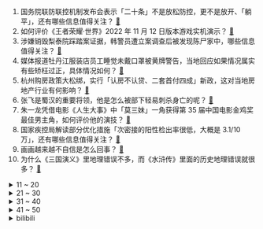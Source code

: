 1. 国务院联防联控机制发布会表示「二十条」不是放松防控，更不是放开、「躺平」，还有哪些信息值得关注？ [:link:](https://www.zhihu.com/question/566254559)
2. 如何评价《王者荣耀·世界》2022 年 11 月 12 日版本游戏实机演示？ [:link:](https://www.zhihu.com/question/566285931)
3. 涉嫌销毁梨泰院踩踏案证据，韩警员遭立案调查后被发现陈尸家中，哪些信息值得关注？ [:link:](https://www.zhihu.com/question/566045808)
4. 媒体报道牡丹江服装店员工睡觉未戴口罩被黄牌警告，当地回应如果情况属实有些矫枉过正，具体情况如何？ [:link:](https://www.zhihu.com/question/566252432)
5. 杭州购房政策大松绑，实行「认房不认贷、二套首付四成」新政，这对当地房地产行业有何影响？ [:link:](https://www.zhihu.com/question/566078237)
6. 张飞是蜀汉的重要将领，他是怎么被部下轻易刺杀身亡的呢？ [:link:](https://www.zhihu.com/question/565748973)
7. 朱一龙凭借电影《人生大事》中「莫三妹」一角获得第 35 届中国电影金鸡奖最佳男主角，如何评价他的演技？ [:link:](https://www.zhihu.com/question/566287053)
8. 国家疾控局解读部分优化措施「次密接的阳性检出率很低，大概是 3.1/10 万」，还有哪些信息值得关注？ [:link:](https://www.zhihu.com/question/566261507)
9. 画画越来越不自信是怎么回事？ [:link:](https://www.zhihu.com/question/518637283)
10. 为什么《三国演义》里地理错误不多，而《水浒传》里面的历史地理错误就很多？ [:link:](https://www.zhihu.com/question/445678567)
<details>
<summary>11 ~ 20</summary>

11. 南京男子打人事件完整视频网上曝光，老人遭鲁某推倒后多次冲向厨房被拦下，事件还有哪些细节值得关注？ [:link:](https://www.zhihu.com/question/566223577)
12. 是什么原因让你一定要用 iPhone？ [:link:](https://www.zhihu.com/question/404878335)
13. 联合国报告预计全球人口 11 月 15 日将达 80 亿，印度最早于明年成第一人口大国，将有何影响？ [:link:](https://www.zhihu.com/question/565982678)
14. 深圳恒大总部地块被挂牌转让，起始价约 75.4 亿元，哪些信息值得关注？ [:link:](https://www.zhihu.com/question/566089833)
15. 马斯克改革推特受挫，假账号涌现引发混乱，蓝 V 付费认证被迫下线，此前多名高管辞职，哪些信息值得关注？ [:link:](https://www.zhihu.com/question/566209357)
16. 「歼-20」总设计师称「军迷在期待什么，我们都知道」。作为资深军迷，猜猜他在暗示什么？你还有哪些期待？ [:link:](https://www.zhihu.com/question/565222687)
17. 摩尔线程首款国产游戏显卡 MTT S80 上架，售价 2999 元，该产品性能能如何？值得购买吗？ [:link:](https://www.zhihu.com/question/565992203)
18. 能推荐一部你刷过三遍以上的电视剧吗? [:link:](https://www.zhihu.com/question/562313684)
19. 迄今为止你见过最惊艳的女明星是哪个？ [:link:](https://www.zhihu.com/question/555550707)
20. 李大霄称已闻到 A 股小牛气息，「 A 股 3000 点以下再也回不去」，如何看待这一说法？ [:link:](https://www.zhihu.com/question/566041628)
</details>
<details>
<summary>21 ~ 30</summary>

21. 如何看待女子网购成瘾欠债逾百万，老父举债 50 万元不堪重负杀死女儿？为何网购会让人如此沉迷？ [:link:](https://www.zhihu.com/question/566232573)
22. 空调一开一关费电，还是一直开着费电？ [:link:](https://www.zhihu.com/question/285831334)
23. 南京红山森林动物园喊「穷」直播筹款，已有约 150 只动物被认养，如何应对动物园运营困境？ [:link:](https://www.zhihu.com/question/565556759)
24. 北京启动长期滞留京外人员专项救济，解除长期滞留京外人员弹窗购票限制，哪些信息值得关注？ [:link:](https://www.zhihu.com/question/566268389)
25. 李白还有哪些不出名但写的很好的诗？ [:link:](https://www.zhihu.com/question/296698064)
26. 俄方称「俄军虽撤退，赫尔松依旧属于俄联邦」，如何看待这一回应？ [:link:](https://www.zhihu.com/question/566237869)
27. 身边有一个情绪稳定的人是什么样的体验？ [:link:](https://www.zhihu.com/question/558913200)
28. 2023 世预赛中国男篮 81:72 力克伊朗，全队五人得分上双，如果评价此役中国队的表现？ [:link:](https://www.zhihu.com/question/566089809)
29. 2022年乒乓球全锦赛男单决赛樊振东4比2战胜林高远夺得冠军，如何评价这场比赛？ [:link:](https://www.zhihu.com/question/566290550)
30. 你觉得你活得开心吗？ [:link:](https://www.zhihu.com/question/566190336)
</details>
<details>
<summary>31 ~ 40</summary>

31. 大学生进厂工作，真的很丢人吗？ [:link:](https://www.zhihu.com/question/565887047)
32. 如何评价《一年一度喜剧大赛》第二季第八期的作品《军师恋盟》？ [:link:](https://www.zhihu.com/question/566067657)
33. 现如今的社会读书真的有用吗？读书人能改变这残酷的社会现状吗？ [:link:](https://www.zhihu.com/question/564981984)
34. 《原神》经常做调查问卷意义何在？ [:link:](https://www.zhihu.com/question/516100713)
35. 《原神》为何很少出现火国的人物? [:link:](https://www.zhihu.com/question/548080989)
36. 为什么有人觉得读书和学历不重要？ [:link:](https://www.zhihu.com/question/566102244)
37. 舍友让带饭总是不给钱，怎么办？ [:link:](https://www.zhihu.com/question/564635876)
38. 如何评价攀升称自家闪电龙 BG1  为十万元以内笔记本电脑天花板？ [:link:](https://www.zhihu.com/question/565788401)
39. 如何评价 ICPC World Final 2022？ [:link:](https://www.zhihu.com/question/565649278)
40. 第 35 届中国电影金鸡奖获奖名单公布，你对各项奖项归属满意吗？ [:link:](https://www.zhihu.com/question/566276895)
</details>
<details>
<summary>41 ~ 50</summary>

41. 为什么三、四引擎飞机这么少见？ [:link:](https://www.zhihu.com/question/564047653)
42. 国务院联防联控机制发布通知称「严禁随意封校停课、随意采取静默管理等」，哪些信息值得关注？ [:link:](https://www.zhihu.com/question/566026606)
43. 怎么才能让自己对运动/锻炼上瘾？ [:link:](https://www.zhihu.com/question/557250964)
44. 黑龙江一服装店因老板睡觉没戴口罩被市场监督局贴黄牌，店家回应「黄牌已撤掉」，如何看待此事件？ [:link:](https://www.zhihu.com/question/566259931)
45. 你周围有什么很神秘的人？ [:link:](https://www.zhihu.com/question/59069508)
46. 媒体报道老年大学报名火热，「一座难求、抢位入学」，目前我国老年大学发展现状如何？ [:link:](https://www.zhihu.com/question/565548236)
47. 工作中遇到特别讨厌的同事，要不要直接撕破脸？ [:link:](https://www.zhihu.com/question/565882888)
48. 可以分享一本你喜欢的书吗？ [:link:](https://www.zhihu.com/question/564964203)
49. 国务院联防联控机制表示逐一排查校园随意封控、封控时间过长等突出问题并督促整改，目前各地情况如何？ [:link:](https://www.zhihu.com/question/566049818)
50. 老祖宗流传下来的“养生”顺口溜，你还记得哪些？ [:link:](https://www.zhihu.com/question/559364920)
</details><details>
<summary>bilibili</summary>

1. 这是一条不能燃的视频 [:link:](//www.bilibili.com/video/BV1EP4y127j5)
2. 尽绵薄之力，盼国风盛行 [:link:](//www.bilibili.com/video/BV1ed4y1r7gF)
3. 难以置信的一天，我在外网文化输出了！！ [:link:](//www.bilibili.com/video/BV1eG411w7vh)
4. “𝙔𝙤𝙪'𝙧𝙚 𝙨𝙤 𝙗𝙚𝙖𝙪𝙩𝙞𝙛𝙪𝙡” [:link:](//www.bilibili.com/video/BV1we4y147D7)
5. （ 霸 凌 之 战 ）猫妹：无所谓 我会出手 [:link:](//www.bilibili.com/video/BV18841187nP)
6. 《原神》角色演示-「莱依拉：遥熠星轨」 [:link:](//www.bilibili.com/video/BV1RG4y1Z7ph)
7. 《百面千相》首曝PV——千相阅尽，方知众生百面 [:link:](//www.bilibili.com/video/BV1UK411m7xQ)
8. 开一家殡葬店真的赚钱吗？我实地呆上一周给你答案！ [:link:](//www.bilibili.com/video/BV1sP4y12743)
9. 奇怪的猫猫，但是日语版 [:link:](//www.bilibili.com/video/BV1sP4y127HN)
10. 南昌. 九龙湖消防联动 [:link:](//www.bilibili.com/video/BV1WG411w7KK)
<details>
<summary>11 ~ 20</summary>

11. 只因篮球，但是二向箔！ [:link:](//www.bilibili.com/video/BV1g14y157df)
12. 《萌宠区UP主》 [:link:](//www.bilibili.com/video/BV1S84y1v73Q)
13. 【传染病简史1】霍乱：屠戮过亿，将人活活吸干的蓝死病 [:link:](//www.bilibili.com/video/BV1Yv4y1S713)
14. 大学生如何在宿舍拍出《奔跑吧兄弟》第2季 [:link:](//www.bilibili.com/video/BV1sG411w755)
15. 第一次见现实开挂的！ [:link:](//www.bilibili.com/video/BV1yG4y1Z7pE)
16. 从木头里取出一个小可爱，看着他慢慢长大～ [:link:](//www.bilibili.com/video/BV1hW4y147bX)
17. 整完这个活，脑细胞死了一半 [:link:](//www.bilibili.com/video/BV168411b7Mj)
18. 封印解除Plus [:link:](//www.bilibili.com/video/BV1yt4y1P7mD)
19. 做视频能遇到欣赏自己视频多粉丝真的也是一种幸运 [:link:](//www.bilibili.com/video/BV13d4y1F7hV)
20. 这是小提琴该有的动静？ [:link:](//www.bilibili.com/video/BV1zY411Z7PX)
</details>
<details>
<summary>21 ~ 30</summary>

21. 三 观 比 五 官 正，但 瞎 [:link:](//www.bilibili.com/video/BV1Mm4y1F7oT)
22. 男生的各种超能力，男生还有哪些钞能力？#内容过于真实#搞笑#段子#场景 [:link:](//www.bilibili.com/video/BV1od4y1r7jK)
23. 1步1步1步1步，用一种很新的方式打开生活 [:link:](//www.bilibili.com/video/BV1fv4y1U7KA)
24. 求求你别玩假原神了！这才是真原神！都市传说！ [:link:](//www.bilibili.com/video/BV1aD4y1t7DY)
25. 关于抽象话的深度研究：为什么我们无法在网上好好说话？ [:link:](//www.bilibili.com/video/BV1Vd4y1b71B)
26. 当你在校运会上唱起《孤勇者》并跳起了《爱你》| 南科大2022校运会开幕式力量举社表演 [:link:](//www.bilibili.com/video/BV1id4y1r7fm)
27. 饼！ [:link:](//www.bilibili.com/video/BV1cP411c7sq)
28. 关于我人生第一把吉他的事故… [:link:](//www.bilibili.com/video/BV1sP4y127gJ)
29. 【真人QQ飞车】小橘子超进化！ [:link:](//www.bilibili.com/video/BV12d4y1F713)
30. 【木雕】试作纳西妲 [:link:](//www.bilibili.com/video/BV1iP4y127QL)
</details>
<details>
<summary>31 ~ 40</summary>

31. 五个长期任务，早看早做完哦！ [:link:](//www.bilibili.com/video/BV1mP411F7Ca)
32. 瑶生奉上《MerryChristmasMr.Lawrence》 [:link:](//www.bilibili.com/video/BV1XK411m73w)
33. 连续看10小时鸡你太美🐔直到死亡 [:link:](//www.bilibili.com/video/BV1hY411Z7Ts)
34. 【纯黑】《战神：诸神黄昏》战神难度无伤攻略解说 第二期 [:link:](//www.bilibili.com/video/BV1iP4y1y7yC)
35. 眼“色”游戏 （9） [:link:](//www.bilibili.com/video/BV1b14y1p7ju)
36. 用内心的力量，奔赴未知的远方 | 影石Think bold. [:link:](//www.bilibili.com/video/BV1xW4y1s7se)
37. 【医案寻踪】如何降低近视度数？I 近视，不过就是一门生意 [:link:](//www.bilibili.com/video/BV1xd4y1k7W8)
38. 相信小狗！一切都会好起来的 [:link:](//www.bilibili.com/video/BV1dt4y1K7Hq)
39. 穿越Mc之救世战神 [:link:](//www.bilibili.com/video/BV1j84y1v73U)
40. 《明日方舟》危机合约新赛季「赝波行动」宣传PV [:link:](//www.bilibili.com/video/BV1ED4y1x7Vc)
</details>
<details>
<summary>41 ~ 50</summary>

41. 但如果这颜料条拔不出来，估计很多人会难受一整天 [:link:](//www.bilibili.com/video/BV1Ze4y1x7n2)
42. “治愈神曲《群青》，无法超越的绝美画面!！” [:link:](//www.bilibili.com/video/BV11D4y1t73q)
43. 【罗伊Roi】最后的皇家3D Live! [:link:](//www.bilibili.com/video/BV1cd4y1c7yy)
44. 《提拉米苏》的美味谁能拒绝！假如它有懒人版的话你学不学？ [:link:](//www.bilibili.com/video/BV1gG4y1f7n8)
45. 早读是对学生生命的浪费！ [:link:](//www.bilibili.com/video/BV1MG4y1b7Nu)
46. 【阿斗】史上最羞耻名场面，国外演员太敢拍了！美剧史诗巨作《权力的游戏》第19期 [:link:](//www.bilibili.com/video/BV1v841187vf)
47. 通过这次改造，希望舍友能做一个合格的大学生 [:link:](//www.bilibili.com/video/BV1cP411c7fJ)
48. 说上“家乡话”瞬间注入灵魂【原神语音】 [:link:](//www.bilibili.com/video/BV1sG411w7vN)
49. 张 宇 宙 [:link:](//www.bilibili.com/video/BV1ce4y1s7CS)
50. 国内游戏业都在彷徨了，微软还来找合作？都是米哈游的错？ [:link:](//www.bilibili.com/video/BV1ie4y1a7VN)
</details>
<details>
<summary>51 ~ 60</summary>

51. B站小伙伴，中部空军正式入驻！芜湖起飞~ [:link:](//www.bilibili.com/video/BV1Td4y1F7CL)
52. 安徽大哥半挂改房车，专做移动大酒店，一场6000块，月接待8000桌 [:link:](//www.bilibili.com/video/BV1WW4y147a9)
53. “巴尔泽布 我已登神”日配 柿原彻也一张口瞬间注入灵魂 他吼的真的好好听 [:link:](//www.bilibili.com/video/BV1aD4y1t7hq)
54. 客 服 的 名 场 面 变 身 4.0 [:link:](//www.bilibili.com/video/BV13G4y1b7v8)
55. 爸 爸 的 车 [:link:](//www.bilibili.com/video/BV1Mg411z7Vr)
56. 《 竹 升 面 》 [:link:](//www.bilibili.com/video/BV1284y1v7r4)
57. 四十一亿人牺牲的胜利，换来六个字：“活下来，飞出去！”《隐形时代》下——作者：滕野 [:link:](//www.bilibili.com/video/BV1cv4y1S7Zp)
58. 好心酸啊！有人随便就大满贯的奖却是一个普通演员摸爬滚打四十年才换来的…… [:link:](//www.bilibili.com/video/BV1vG411w7VE)
59. 耗时3个月！我们做了一个干净免费的知识共享网站！中学选科/高考志愿/大学转专业/保研考研择校择专业/就业规划必备！ [:link:](//www.bilibili.com/video/BV1M24y127xb)
60. 宫崎骏动漫风滤镜 [:link:](//www.bilibili.com/video/BV1LP411A7KV)
</details>
<details>
<summary>61 ~ 70</summary>

61. 当代年轻人的身体状况 [:link:](//www.bilibili.com/video/BV17G411w73r)
62. [静改动] RC遥控潜艇制作历程 [:link:](//www.bilibili.com/video/BV1M84y1v71R)
63. 【时代少年团】《三时有声》今日挑战 [:link:](//www.bilibili.com/video/BV1184y1v7an)
64. 《关于在广州吃吃吃的24小时…》广州快快好！ [:link:](//www.bilibili.com/video/BV1Lt4y1T75D)
65. 国外哈利波特粉丝的迷惑行为大赏！ [:link:](//www.bilibili.com/video/BV1Mt4y1T773)
66. 11.8《吃香肠有感》 [:link:](//www.bilibili.com/video/BV1Ce4y1a7MK)
67. 内娱还得看大学生？年末舞台级别超美惊艳变装！Nxde X Feel my rhythm创意改编舞台 [:link:](//www.bilibili.com/video/BV1nD4y1x7mv)
68. 普通长相女生如何通过穿搭改变气质？（报恩神裤篇） [:link:](//www.bilibili.com/video/BV1fg411B7ze)
69. 【手书】sentenced-明日方舟斥罪手书 [:link:](//www.bilibili.com/video/BV1Z24y117Vz)
70. “95后”男护士练习上万次 解锁“无痛飞针”采血技能 [:link:](//www.bilibili.com/video/BV1d8411b7ai)
</details>
<details>
<summary>71 ~ 80</summary>

71. 看完嘴角列到耳根～屋顶着火舞蹈！！！ [:link:](//www.bilibili.com/video/BV1Qg411B7bi)
72. 剪一种很新的拳法 [:link:](//www.bilibili.com/video/BV1ce4y147tF)
73. 决战狮子猫之猫德学院的新式装备 [:link:](//www.bilibili.com/video/BV1o14y1p7Aq)
74. 喔↑诶！喔↑喔↑ [:link:](//www.bilibili.com/video/BV1JP411c7Hx)
75. 当代大学生停水后精神状态 [:link:](//www.bilibili.com/video/BV13G4y1f7Yy)
76. 大家好，我是三吉彩花，我来B站了！ [:link:](//www.bilibili.com/video/BV1Z8411b7dK)
77. 古人起的雅称是真的美！ [:link:](//www.bilibili.com/video/BV18e4y1W7Qo)
78. 珠海航展，你确定不是中东双十一？ [:link:](//www.bilibili.com/video/BV1wG4y1b7GF)
79. 小孩：让我来玩！ [:link:](//www.bilibili.com/video/BV19G4y147LV)
80. 散兵离家出走真正原因 [:link:](//www.bilibili.com/video/BV1De4y1x7qk)
</details>
<details>
<summary>81 ~ 90</summary>

81. 我和DD猫的一部分动作合集 [:link:](//www.bilibili.com/video/BV1BW4y1476n)
82. 1米9女生带领宿舍姐妹走上致富之路…… [:link:](//www.bilibili.com/video/BV1814y1p78d)
83. 来猩猩直播间，回收你们的室友 [:link:](//www.bilibili.com/video/BV1TG4y1b7DK)
84. 模拟大都市 2016年的存档还在... [:link:](//www.bilibili.com/video/BV1W841187rF)
85. 中性笔也能写笔锋？轻松拿下卷面分！ [:link:](//www.bilibili.com/video/BV1ke4y1x7ZV)
86. 当你有个年龄差很大的弟弟 [:link:](//www.bilibili.com/video/BV1TY411f77q)
87. 能看懂这个视频的人成分肯定有亿点复杂 [:link:](//www.bilibili.com/video/BV1JP411c7n6)
88. 盘点三首能让你起飞的英文歌曲 BGM～ [:link:](//www.bilibili.com/video/BV17e411F73o)
89. 华农兄弟：摘点脐橙给兄弟，顺便学两道菜，省得兄弟老摇头 [:link:](//www.bilibili.com/video/BV1re4y1x7HT)
90. 看这个视频不要露牙齿！ [:link:](//www.bilibili.com/video/BV1Qt4y1K7MD)
</details>
<details>
<summary>91 ~ 100</summary>

91. 奇奇怪怪的猫猫说日语 [:link:](//www.bilibili.com/video/BV1Zd4y1r7sh)
92. 我的爱情漏风了！ [:link:](//www.bilibili.com/video/BV19K411m7z2)
93. 欢迎来到代表「正义」的枫丹 [:link:](//www.bilibili.com/video/BV16G4y1Z7pi)
94. 啊，这就是中年的前奏吗？ [:link:](//www.bilibili.com/video/BV1B84y1v7SH)
95. 白敬亭吻宋轶，没有演技，全是感情！长风渡真情侣官宣了！ [:link:](//www.bilibili.com/video/BV1Zg411i7cN)
96. 美肚莎 [:link:](//www.bilibili.com/video/BV1bv4y1U7E3)
97. 求求你给我一个认识你的机会呜呜 [:link:](//www.bilibili.com/video/BV1e14y1p7VX)
98. 《这短短二十多秒，让全球石头人宕机一整天》 [:link:](//www.bilibili.com/video/BV15W4y147Mc)
99. 二次元实用口语（初级） [:link:](//www.bilibili.com/video/BV1sP4y127Tr)
100. 兄弟们看看这个400什么水平 [:link:](//www.bilibili.com/video/BV15g411z7Je)
</details></details>